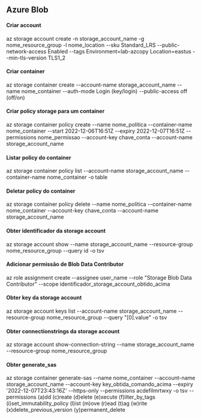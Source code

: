 ## Azure Blob

#### Criar account
az storage account create -n storage_account_name -g nome_resource_group -l nome_location --sku Standard_LRS --public-network-access Enabled --tags Environment=lab-azcopy Location=eastus --min-tls-version TLS1_2

#### Criar container
az storage container create --account-name storage_account_name --name nome_container --auth-mode Login (key/login) --public-access off (off/on)

#### Criar policy storage para um container
az storage container policy create --name nome_politica --container-name nome_container --start 2022-12-06T16:51Z --expiry 2022-12-07T16:51Z --permissions nome_permissao --account-key chave_conta --account-name storage_account_name  

#### Listar policy do container
az storage container policy list --account-name storage_account_name --container-name nome_container -o table

#### Deletar policy do container
az storage container policy delete --name nome_politica --container-name nome_container --account-key chave_conta --account-name storage_account_name 

#### Obter identificador da storage account
az storage account show --name storage_account_name --resource-group nome_resource_group --query id -o tsv

#### Adicionar permissão de Blob Data Contributor
az role assignment create --assignee user_name --role "Storage Blob Data Contributor" --scope identificador_storage_account_obtido_acima

#### Obter key da storage account
az storage account keys list --account-name storage_account_name --resource-group nome_resource_group --query "[0].value" -o tsv

#### Obter connectionstrings da storage account
az storage account show-connection-string --name storage_account_name --resource-group nome_resource_group 

#### Obter generate_sas
az storage container generate-sas --name nome_container --account-name storage_account_name --account-key key_obtida_comando_acima --expiry '2022-12-07T23:43:16Z' --https-only --permissions acdefilmrtwxy -o tsv
--permissions (a)dd (c)reate (d)elete (e)xecute (f)ilter_by_tags (i)set_immutability_policy (l)ist (m)ove (r)ead (t)ag (w)rite (x)delete_previous_version (y)permanent_delete